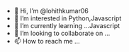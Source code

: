 - 👋 Hi, I’m @lohithkumar06
- 👀 I’m interested in Python,Javascript
- 🌱 I’m currently learning ...Javascript
- 💞️ I’m looking to collaborate on ...
- 📫 How to reach me ...

<!---
lohithkumar06/lohithkumar06 is a ✨ special ✨ repository because its `README.md` (this file) appears on your GitHub profile.
You can click the Preview link to take a look at your changes.
--->
